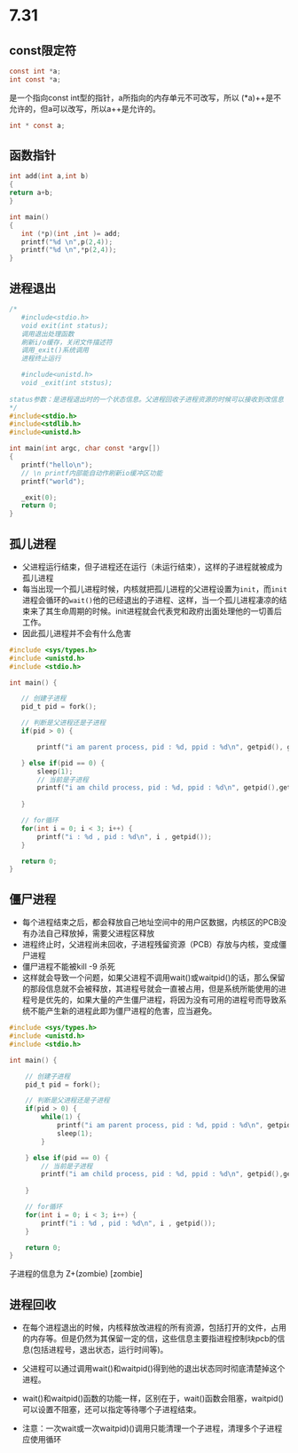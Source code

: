 # 7.31

## const限定符

```c
const int *a;
int const *a;
```

是一个指向const int型的指针，a所指向的内存单元不可改写，所以
(*a)++是不允许的，但a可以改写，所以a++是允许的。

```c
int * const a;
```

## 函数指针
 ```c
 int add(int a,int b)
 {
 return a+b;
 }
 
 int main()
{
	int (*p)(int ,int )= add;
	printf("%d \n",p(2,4));
	printf("%d \n",*p(2,4));
}
 ```

## 进程退出

 ```c
/*
    #include<stdio.h>
    void exit(int status);
    调用退出处理函数
    刷新i/o缓存，关闭文件描述符
    调用_exit()系统调用
    进程终止运行

    #include<unistd.h>
    void _exit(int ststus);
    
status参数：是进程退出时的一个状态信息。父进程回收子进程资源的时候可以接收到改信息
*/
#include<stdio.h>
#include<stdlib.h>
#include<unistd.h>

int main(int argc, char const *argv[])
{
    printf("hello\n");
    // \n printf内部能自动作刷新io缓冲区功能
    printf("world");

    _exit(0);
    return 0;
}

 ```

## 孤儿进程

- 父进程运行结束，但子进程还在运行（未运行结束），这样的子进程就被成为孤儿进程
- 每当出现一个孤儿进程时候，内核就把孤儿进程的父进程设置为`init`，而`init`进程会循环的`wait()`他的已经退出的子进程、这样，当一个孤儿进程凄凉的结束来了其生命周期的时候。init进程就会代表党和政府出面处理他的一切善后工作。
- 因此孤儿进程并不会有什么危害



 ```c
#include <sys/types.h>
#include <unistd.h>
#include <stdio.h>

int main() {

    // 创建子进程
    pid_t pid = fork();

    // 判断是父进程还是子进程
    if(pid > 0) {

        printf("i am parent process, pid : %d, ppid : %d\n", getpid(), getppid());

    } else if(pid == 0) {
        sleep(1);
        // 当前是子进程
        printf("i am child process, pid : %d, ppid : %d\n", getpid(),getppid());
       
    }

    // for循环
    for(int i = 0; i < 3; i++) {
        printf("i : %d , pid : %d\n", i , getpid());
    }

    return 0;
}
```

## 僵尸进程

- 每个进程结束之后，都会释放自己地址空间中的用户区数据，内核区的PCB没有办法自己释放掉，需要父进程区释放
- 进程终止时，父进程尚未回收，子进程残留资源（PCB）存放与内核，变成僵尸进程
- 僵尸进程不能被kill -9 杀死
- 这样就会导致一个问题，如果父进程不调用wait()或waitpid()的话，那么保留的那段信息就不会被释放，其进程号就会一直被占用，但是系统所能使用的进程号是优先的，如果大量的产生僵尸进程，将因为没有可用的进程号而导致系统不能产生新的进程此即为僵尸进程的危害，应当避免。

```c
#include <sys/types.h>
#include <unistd.h>
#include <stdio.h>

int main() {

    // 创建子进程
    pid_t pid = fork();

    // 判断是父进程还是子进程
    if(pid > 0) {
        while(1) {
            printf("i am parent process, pid : %d, ppid : %d\n", getpid(), getppid());
            sleep(1);
        }

    } else if(pid == 0) {
        // 当前是子进程
        printf("i am child process, pid : %d, ppid : %d\n", getpid(),getppid());
       
    }

    // for循环
    for(int i = 0; i < 3; i++) {
        printf("i : %d , pid : %d\n", i , getpid());
    }

    return 0;
}

```
 子进程的信息为 Z+(zombie) [zombie] <defunct>
 
## 进程回收

- 在每个进程退出的时候，内核释放改进程的所有资源，包括打开的文件，占用的内存等。但是仍然为其保留一定的信，这些信息主要指进程控制块pcb的信息(包括进程号，退出状态，运行时间等)。

- 父进程可以通过调用wait()和waitpid()得到他的退出状态同时彻底清楚掉这个进程。

- wait()和waitpid()函数的功能一样，区别在于，wait()函数会阻塞，waitpid()可以设置不阻塞，还可以指定等待哪个子进程结束。
- 注意：一次wait或一次waitpid)()调用只能清理一个子进程，清理多个子进程应使用循环
